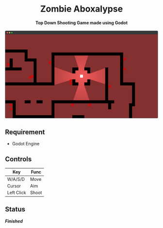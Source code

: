 <h1 align="center">Zombie Aboxalypse</h1>
<h4 align="center">Top Down Shooting Game made using Godot</h4>


![zombie-aboxalypse](https://github.com/kurnyaannn/zombie-aboxalypse/blob/master/screenshot.png?raw=true)

## Requirement
* Godot Engine

## Controls
  Key | Func
  -------- | ---------
  W/A/S/D  | Move
  Cursor  | Aim
  Left Click  | Shoot
  
## Status
***Finished***
